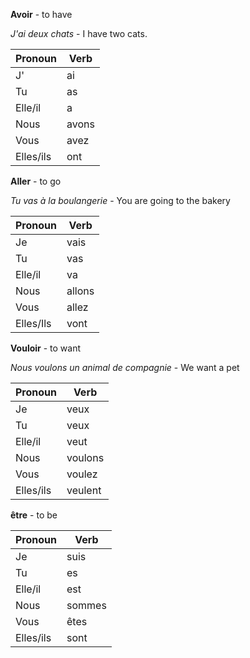 
**Avoir** - to have

*J'ai deux chats* - I have two cats.

| Pronoun   | Verb  |
| --------- | ----- |
| J'        | ai    |
| Tu        | as    |
| Elle/il   | a     |
| Nous      | avons |
| Vous      | avez  |
| Elles/ils | ont   |

**Aller** - to go

*Tu vas à la boulangerie* - You are going to the bakery

| Pronoun   | Verb   |
| --------- | ------ |
| Je        | vais   |
| Tu        | vas    |
| Elle/il   | va     |
| Nous      | allons |
| Vous      | allez  |
| Elles/Ils | vont   |

**Vouloir** - to want

*Nous voulons un animal de compagnie* - We want a pet


| Pronoun | Verb |
| ------ | ------ |
| Je | veux |
| Tu | veux |
| Elle/il |  veut |
| Nous | voulons |
| Vous | voulez |
| Elles/ils | veulent |

**être** - to be

| Pronoun | Verb |
| ------ | ------ |
| Je | suis |
| Tu | es |
| Elle/il |  est |
| Nous | sommes |
| Vous | êtes |
| Elles/ils | sont |